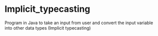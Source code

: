 # Implicit_typecasting
Program in Java to take an input from user and convert the input variable into other data types (Implicit typecasting)
